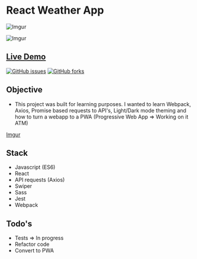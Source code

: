 # React Weather App

![Imgur](https://i.imgur.com/PHQpkGf.png)

![Imgur](https://i.imgur.com/X5ZWByr.png)

## [Live Demo](https://edxmo.github.io/react-weather-app)

[![GitHub issues](https://img.shields.io/github/issues/edXmO/react-calculator)](https://github.com/edXmO/react-weather-app/issues)
[![GitHub forks](https://img.shields.io/github/forks/edXmO/react-calculator)](https://github.com/edXmO/react-weather-app/network)

## Objective

- This project was built for learning purposes. I wanted to learn Webpack, Axios, Promise based requests to API's, Light/Dark mode theming and how to turn a webapp to a PWA (Progressive Web App => Working on it ATM)

[Imgur](https://i.imgur.com/8DRxIEN.gif)

## Stack

- Javascript (ES6)
- React
- API requests (Axios)
- Swiper
- Sass
- Jest
- Webpack

## Todo's

- Tests => In progress
- Refactor code
- Convert to PWA

